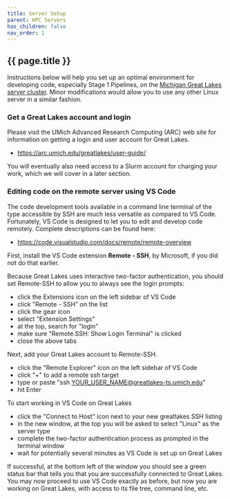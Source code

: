 ```yaml
---
title: Server Setup
parent: HPC Servers
has_children: false
nav_order: 1
---
```


## {{ page.title }}

Instructions below will help you set up an optimal environment
for developing code, especially Stage 1 Pipelines, on the 
[Michigan Great Lakes server cluster](https://arc.umich.edu/greatlakes/). 
Minor modifications would allow you to use
any other Linux server in a similar fashion.

### Get a Great Lakes account and login

Please visit the UMich Advanced Research Computing (ARC) web site 
for information on getting a login and user account for Great Lakes.

- <https://arc.umich.edu/greatlakes/user-guide/>

You will eventually also need access to a Slurm account for charging
your work, which we will cover in a later section.

### Editing code on the remote server using VS Code

The code development tools available in a command line terminal 
of the type accessible by SSH are much less versatile as compared 
to VS Code. Fortunately, VS Code is designed to let you to edit
and develop code remotely. Complete descriptions can be found here:

- <https://code.visualstudio.com/docs/remote/remote-overview>

First, install the VS Code extension **Remote - SSH**, by Microsoft,
if you did not do that earlier.

Because Great Lakes uses interactive two-factor authentication, you should 
set Remote-SSH to allow you to always see the login prompts:
- click the Extensions icon on the left sidebar of VS Code
- click "Remote - SSH" on the list
- click the gear icon
- select "Extension Settings"
- at the top, search for "login"
- make sure "Remote.SSH: Show Login Terminal" is clicked
- close the above tabs

Next, add your Great Lakes account to Remote-SSH.
- click the "Remote Explorer" icon on the left sidebar of VS Code
- click "+" to add a remote ssh target
- type or paste "ssh YOUR_USER_NAME@greatlakes-ts.umich.edu"
- hit Enter

To start working in VS Code on Great Lakes
- click the "Connect to Host" icon next to your new greatlakes SSH listing
- in the new window, at the top you will be asked to select "Linux" as the server type
- complete the two-factor authentication process as prompted in the terminal window
- wait for potentially several minutes as VS Code is set up on Great Lakes

If successful, at the bottom left of the window you should see a green
status bar that tells you that you are successfully connected to Great Lakes.
You may now proceed to use VS Code exactly as before, but now you are
working on Great Lakes, with access to its file tree, command line, etc.
